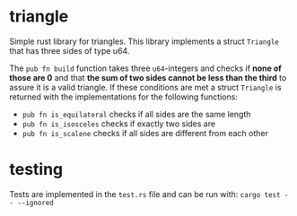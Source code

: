 # triangle
Simple rust library for triangles.
This library implements a struct `Triangle` that has three sides of type u64.

The `pub fn build` function takes three `u64`-integers and checks if **none of those are 0** and that **the sum of two sides cannot be less than the third** to assure it is a valid triangle. If these conditions are met a struct `Triangle` is returned with the implementations for the following functions:

* `pub fn is_equilateral` checks if all sides are the same length
* `pub fn is_isosceles` checks if exactly two sides are
* `pub fn is_scalene` checks if all sides are different from each other

# testing
Tests are implemented in the `test.rs` file and can be run with: `cargo test -- --ignored`

